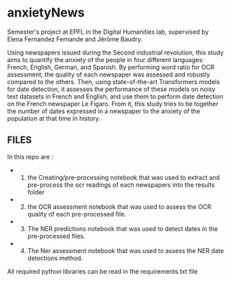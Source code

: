 # anxietyNews
Semester's project at EPFL in the Digital Humanities lab, supervised by Elena Fernandez Fernande and Jérôme Baudry.


Using newspapers issued during the Second industrial revolution, this study aims to quantify
the anxiety of the people in four different languages: French, English, German, and Spanish. By
performing word ratio for OCR assessment, the quality of each newspaper was assessed and robustly
compared to the others. Then, using state-of-the-art Transformers models for date detection, it
assesses the performance of these models on noisy text datasets in French and English, and use them
to perform date detection on the French newspaper Le Figaro. From it, this study tries to tie together
the number of dates expressed in a newspaper to the anxiety of the population at that time in history.

## FILES

In this repo are :
- 1. the Creating/pre-processing notebook that was used to extract and pre-process the ocr readings of each newspapers into the results folder
- 2. the OCR assessment notebook that was used to assess the OCR quality of each pre-processed file.
- 3. The NER predictions notebook that was used to detect dates in the pre-processed files.
- 4. The Ner assessment notebook that was used to assess the NER date detections method.

All required python libraries can be read in the requirements.txt file
